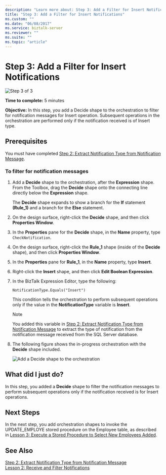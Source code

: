 ```yaml
---
description: "Learn more about: Step 3: Add a Filter for Insert Notifications"
title: "Step 3: Add a Filter for Insert Notifications"
ms.custom: ""
ms.date: "06/08/2017"
ms.service: biztalk-server
ms.reviewer: ""
ms.suite: ""
ms.topic: "article"
---
```

# Step 3: Add a Filter for Insert Notifications
![Step 3 of 3](../../adapters-and-accelerators/adapter-oracle-database/media/step-3of3.gif "Step_3of3")  
  
 **Time to complete:** 5 minutes  
  
 **Objective:** In this step, you add a Decide shape to the orchestration to filter for notification messages for Insert operation. Subsequent operations in the orchestration are performed only if the notification received is of Insert type.  
  
## Prerequisites  
 You must have completed [Step 2: Extract Notification Type from Notification Message](../../adapters-and-accelerators/adapter-sql/step-2-extract-notification-type-from-notification-message.md).  
  
### To filter for notification messages  
  
1.  Add a **Decide** shape to the orchestration, after the **Expression** shape. From the Toolbox, drag the **Decide** shape onto the connecting line directly below the **Expression** shape.  
  
     The **Decide** shape expands to show a branch for the **If** statement **(Rule_1)** and a branch for the **Else** statement.  
  
2.  On the design surface, right-click the **Decide** shape, and then click **Properties Window**.  
  
3.  In the **Properties** pane for the **Decide** shape, in the **Name** property, type `CheckNotification`.  
  
4.  On the design surface, right-click the **Rule_1** shape (inside of the **Decide** shape), and then click **Properties Window**.  
  
5.  In the **Properties** pane for **Rule_1**, in the **Name** property, type **Insert**.  
  
6.  Right-click the **Insert** shape, and then click **Edit Boolean Expression**.  
  
7.  In the BizTalk Expression Editor, type the following:  
  
    ```  
    NotificationType.Equals("Insert")  
    ```  
  
     This condition tells the orchestration to perform subsequent operations only if the value in the **NotificationType** variable is **Insert**.  
  
    > [!NOTE]
    >  You added this variable in [Step 2: Extract Notification Type from Notification Message](../../adapters-and-accelerators/adapter-sql/step-2-extract-notification-type-from-notification-message.md) to extract the type of notification from the notification message received from the SQL Server database.  
  
8.  The following figure shows the in-progress orchestration with the **Decide** shape included.  
  
     ![Add a Decide shape to the orchestration](../../adapters-and-accelerators/adapter-sql/media/sql-adap-tut-03-add-filter-orch.gif "sql_adap_tut_03_add_filter_orch")  
  
## What did I just do?  
 In this step, you added a **Decide** shape to filter the notification messages to perform subsequent operations only if the notification received is for Insert operations.  
  
## Next Steps  
 In the next step, you add orchestration shapes to invoke the UPDATE_EMPLOYE stored procedure on the Employee table, as described in [Lesson 3: Execute a Stored Procedure to Select New Employees Added](../../adapters-and-accelerators/adapter-sql/lesson-3-execute-a-stored-procedure-to-select-new-employees-added.md).  
  
## See Also  
 [Step 2: Extract Notification Type from Notification Message](../../adapters-and-accelerators/adapter-sql/step-2-extract-notification-type-from-notification-message.md)   
 [Lesson 2: Receive and Filter Notifications](../../adapters-and-accelerators/adapter-sql/lesson-2-receive-and-filter-notifications.md)
